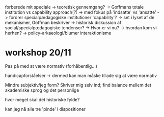 forberede mit speciale
 -> teoretisk gennemgang?
    -> Goffmans totale institution vs capability approach(?)
        -> med fokus på 'indsatte' vs 'ansatte'
        -> fordrer specialpædagogiske institutioner 'capability'?
        -> set i lyset af de mekanismer, Goffman beskriver
 -> historisk diskussion af social/specialpædagogiske tendenser?
    -> Hvor er vi nu?
    -> hvordan kom vi herhen?
    -> policy-arkaeologi/blumer interaktionisme

# workshop 20/11

Pas på med at være normativ (forhåbentlig...)

handicapforståelser → dermed kan man måske tillade sig at være normativ

Mindre subjektiv/jeg form? Skriver mig selv ind; find balance mellem det akademiske sprog og det personlige

hvor meget skal det historiske fylde?

kan jeg nå alle tre 'pinde' i dispositioner
